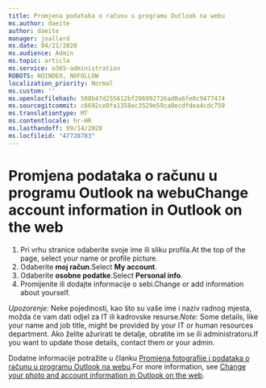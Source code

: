 ```yaml
---
title: Promjena podataka o računu u programu Outlook na webu
ms.author: daeite
author: daeite
manager: joallard
ms.date: 04/21/2020
ms.audience: Admin
ms.topic: article
ms.service: o365-administration
ROBOTS: NOINDEX, NOFOLLOW
localization_priority: Normal
ms.custom: ''
ms.openlocfilehash: 508b47d255612bf286992726ad0a6fe0c9477474
ms.sourcegitcommit: c6692ce0fa1358ec3529e59ca0ecdfdea4cdc759
ms.translationtype: MT
ms.contentlocale: hr-HR
ms.lasthandoff: 09/14/2020
ms.locfileid: "47728783"
---
```

# <a name="change-account-information-in-outlook-on-the-web"></a><span data-ttu-id="8baa5-102">Promjena podataka o računu u programu Outlook na webu</span><span class="sxs-lookup"><span data-stu-id="8baa5-102">Change account information in Outlook on the web</span></span>

1. <span data-ttu-id="8baa5-103">Pri vrhu stranice odaberite svoje ime ili sliku profila.</span><span class="sxs-lookup"><span data-stu-id="8baa5-103">At the top of the page, select your name or profile picture.</span></span>
1. <span data-ttu-id="8baa5-104">Odaberite **moj račun**.</span><span class="sxs-lookup"><span data-stu-id="8baa5-104">Select **My account**.</span></span>
1. <span data-ttu-id="8baa5-105">Odaberite **osobne podatke**.</span><span class="sxs-lookup"><span data-stu-id="8baa5-105">Select **Personal info**.</span></span>
1. <span data-ttu-id="8baa5-106">Promijenite ili dodajte informacije o sebi.</span><span class="sxs-lookup"><span data-stu-id="8baa5-106">Change or add information about yourself.</span></span>

<span data-ttu-id="8baa5-107">*Upozorenje:* Neke pojedinosti, kao što su vaše ime i naziv radnog mjesta, možda će vam dati odjel za IT ili kadrovske resurse.</span><span class="sxs-lookup"><span data-stu-id="8baa5-107">*Note:* Some details, like your name and job title, might be provided by your IT or human resources department.</span></span> <span data-ttu-id="8baa5-108">Ako želite ažurirati te detalje, obratite im se ili administratoru.</span><span class="sxs-lookup"><span data-stu-id="8baa5-108">If you want to update those details, contact them or your admin.</span></span>

<span data-ttu-id="8baa5-109">Dodatne informacije potražite u članku [Promjena fotografije i podataka o računu u programu Outlook na webu](https://support.office.com/article/b2dbb289-851d-4bed-93c3-3e136f5659ec).</span><span class="sxs-lookup"><span data-stu-id="8baa5-109">For more information, see [Change your photo and account information in Outlook on the web](https://support.office.com/article/b2dbb289-851d-4bed-93c3-3e136f5659ec).</span></span>